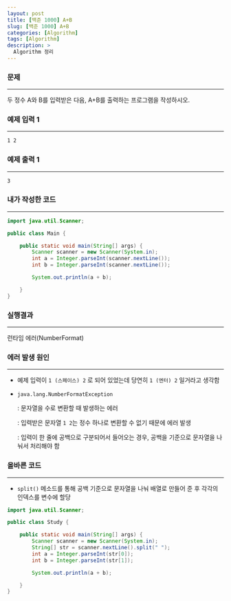 ```yaml
---
layout: post
title: [백준 1000] A+B
slug: [백준 1000] A+B
categories: [Algorithm]
tags: [Algorithm]
description: >
  Algorithm 정리
---
```


### 문제
---

두 정수 A와 B를 입력받은 다음, A+B를 출력하는 프로그램을 작성하시오.
   

### 예제 입력 1
---

```markdown
1 2
```

### 예제 출력 1
---

```markdown
3
```

### 내가 작성한 코드
---

```java
import java.util.Scanner;

public class Main {

    public static void main(String[] args) {
        Scanner scanner = new Scanner(System.in);
        int a = Integer.parseInt(scanner.nextLine());
        int b = Integer.parseInt(scanner.nextLine());

        System.out.println(a + b);

    }
}
```

### 실행결과
---

런타임 에러(NumberFormat)

### 에러 발생 원인
---

- 예제 입력이 `1 (스페이스) 2` 로 되어 있었는데 당연히 `1 (엔터) 2` 일거라고 생각함

- `java.lang.NumberFormatException`

    : 문자열을 수로 변환할 때 발생하는 에러 

    : 입력받은 문자열 `1 2`는 정수 하나로 변환할 수 없기 때문에 에러 발생

    : 입력이 한 줄에 공백으로 구분되어서 들어오는 경우, 공백을 기준으로 문자열을 나눠서 처리해야 함
    
      

### 올바른 코드
---

- `split()` 메소드를 통해 공백 기준으로 문자열을 나눠 배열로 만들어 준 후 각각의 인덱스를 변수에 할당

```java
import java.util.Scanner;

public class Study {

    public static void main(String[] args) {
        Scanner scanner = new Scanner(System.in);
        String[] str = scanner.nextLine().split(" ");
        int a = Integer.parseInt(str[0]);
        int b = Integer.parseInt(str[1]);

        System.out.println(a + b);

    }
}
```